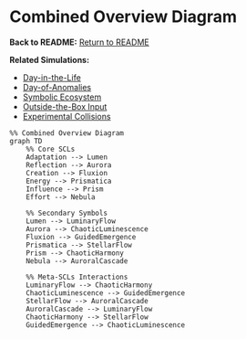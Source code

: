 # Combined Overview Diagram

**Back to README:** [Return to README](../README.md)  

**Related Simulations:**  
- [Day-in-the-Life](../simulations/day_in_the_life.md)  
- [Day-of-Anomalies](../simulations/day_of_anomalies.md)  
- [Symbolic Ecosystem](../simulations/symbolic_ecosystem.md)  
- [Outside-the-Box Input](../simulations/outside_the_box.md)  
- [Experimental Collisions](../simulations/experimental_collisions.md)

```mermaid
%% Combined Overview Diagram
graph TD
    %% Core SCLs
    Adaptation --> Lumen
    Reflection --> Aurora
    Creation --> Fluxion
    Energy --> Prismatica
    Influence --> Prism
    Effort --> Nebula

    %% Secondary Symbols
    Lumen --> LuminaryFlow
    Aurora --> ChaoticLuminescence
    Fluxion --> GuidedEmergence
    Prismatica --> StellarFlow
    Prism --> ChaoticHarmony
    Nebula --> AuroralCascade

    %% Meta-SCLs Interactions
    LuminaryFlow --> ChaoticHarmony
    ChaoticLuminescence --> GuidedEmergence
    StellarFlow --> AuroralCascade
    AuroralCascade --> LuminaryFlow
    ChaoticHarmony --> StellarFlow
    GuidedEmergence --> ChaoticLuminescence

